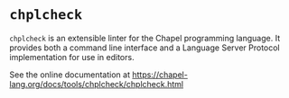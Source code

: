 # `chplcheck`

`chplcheck` is an extensible linter for the Chapel programming language. It provides both a command line interface and a Language Server Protocol implementation for use in editors.

See the online documentation at <https://chapel-lang.org/docs/tools/chplcheck/chplcheck.html>
